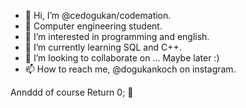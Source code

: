 - 👋 Hi, I’m @cedogukan/codemation.
- 🏫 Computer engineering student.
- 👀 I’m interested in programming and english.
- 🌱 I’m currently learning SQL and C++.
- 💞️ I’m looking to collaborate on ... Maybe later :)
- 📫 How to reach me, @dogukankoch on instagram.

Annddd of course Return 0; 💯
